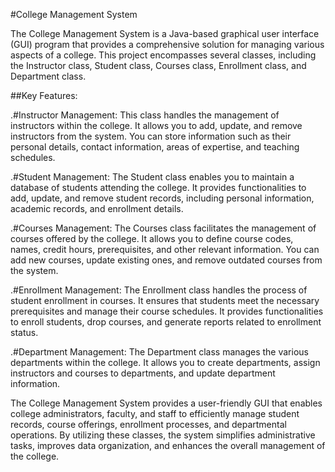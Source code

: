 #College Management System

The College Management System is a Java-based graphical user interface (GUI) program that provides a comprehensive solution for managing various aspects of a college. This project encompasses several classes, including the Instructor class, Student class, Courses class, Enrollment class, and Department class.

##Key Features:

.#Instructor Management: 
This class handles the management of instructors within the college. 
It allows you to add, update, and remove instructors from the system. 
You can store information such as their personal details, contact information, areas of expertise, and teaching schedules.

.#Student Management:
The Student class enables you to maintain a database of students attending the college. 
It provides functionalities to add, update, and remove student records, including personal information, academic records, and enrollment details.

.#Courses Management: 
The Courses class facilitates the management of courses offered by the college. 
It allows you to define course codes, names, credit hours, prerequisites, and other relevant information.
You can add new courses, update existing ones, and remove outdated courses from the system.

.#Enrollment Management: 
The Enrollment class handles the process of student enrollment in courses. 
It ensures that students meet the necessary prerequisites and manage their course schedules.
It provides functionalities to enroll students, drop courses, and generate reports related to enrollment status.

.#Department Management:
The Department class manages the various departments within the college. 
It allows you to create departments, assign instructors and courses to departments, and update department information.

The College Management System provides a user-friendly GUI that enables college administrators, faculty, and staff to efficiently manage student records, course offerings, enrollment processes, and departmental operations. By utilizing these classes, the system simplifies administrative tasks, improves data organization, and enhances the overall management of the college.
